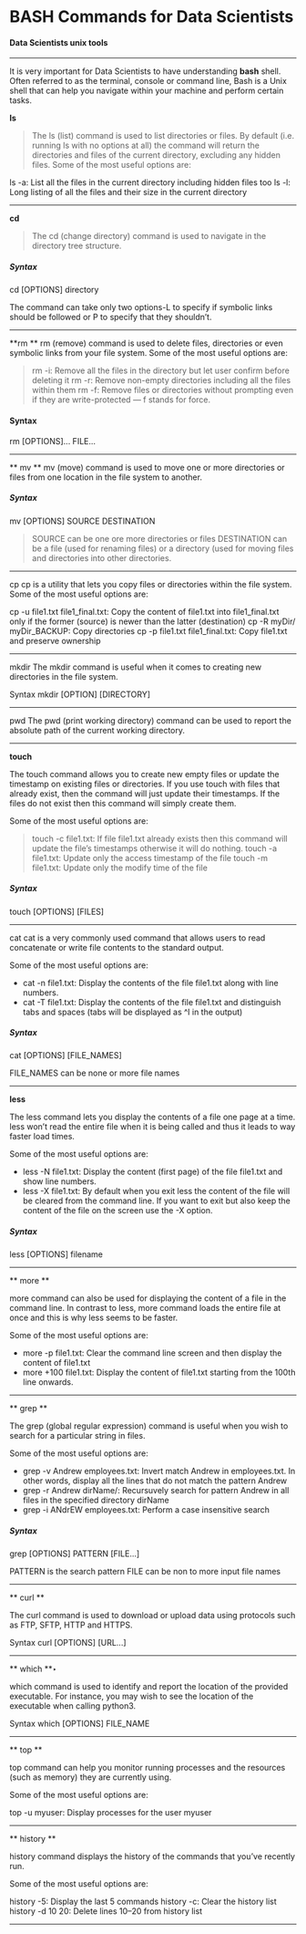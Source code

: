 # BASH Commands for Data Scientists
#### Data Scientists unix tools

---

It is very important for Data Scientists to have  understanding **bash** shell. Often referred to as the terminal, console or command line, Bash is a Unix shell that can help you navigate within your machine and perform certain tasks.

 **ls** 
> The ls (list) command is used to list directories or files. By default (i.e. running ls with no options at all) the command will return the directories and files of the current directory, excluding any hidden files. Some of the most useful options are:

ls -a: List all the files in the current directory including hidden files too
ls -l: Long listing of all the files and their size in the current directory

---

**cd**
> The cd (change directory) command is used to navigate in the directory tree structure.

##### Syntax

cd [OPTIONS] directory

The command can take only two options-L to specify if symbolic links should be followed or P to specify that they shouldn’t.

---

**rm **
rm (remove) command is used to delete files, directories or even symbolic links from your file system. Some of the most useful options are:

> rm -i: Remove all the files in the directory but let user confirm before deleting it
rm -r: Remove non-empty directories including all the files within them
rm -f: Remove files or directories without prompting even if they are write-protected — f stands for force.

#### Syntax
rm [OPTIONS]... FILE...
 
---

** mv **
mv (move) command is used to move one or more directories or files from one location in the file system to another.

##### Syntax

mv [OPTIONS] SOURCE DESTINATION

> SOURCE can be one ore more directories or files
DESTINATION can be a file (used for renaming files) or a directory (used for moving files and directories into other directories.
            
---
cp
cp is a utility that lets you copy files or directories within the file system. Some of the most useful options are:

cp -u file1.txt file1_final.txt: Copy the content of file1.txt into file1_final.txt only if the former (source) is newer than the latter (destination)
cp -R myDir/ myDir_BACKUP: Copy directories
cp -p file1.txt file1_final.txt: Copy file1.txt and preserve ownership

---
mkdir
The mkdir command is useful when it comes to creating new directories in the file system.

Syntax
mkdir [OPTION] [DIRECTORY]

---
pwd
The pwd (print working directory) command can be used to report the absolute path of the current working directory.

---
**touch**

The touch command allows you to create new empty files or update the timestamp on existing files or directories. If you use touch with files that already exist, then the command will just update their timestamps. If the files do not exist then this command will simply create them.

Some of the most useful options are:

> touch -c file1.txt: If file file1.txt already exists then this command will update the file’s timestamps otherwise it will do nothing.
touch -a file1.txt: Update only the access timestamp of the file
touch -m file1.txt: Update only the modify time of the file

##### Syntax
touch [OPTIONS] [FILES]

---
cat
cat is a very commonly used command that allows users to read concatenate or write file contents to the standard output.

Some of the most useful options are:

* cat -n file1.txt: Display the contents of the file file1.txt along with line numbers.
* cat -T file1.txt: Display the contents of the file file1.txt and distinguish tabs and spaces (tabs will be displayed as ^I in the output)


##### Syntax
cat [OPTIONS] [FILE_NAMES]

FILE_NAMES can be none or more file names

---

**less**

The less command lets you display the contents of a file one page at a time. less won’t read the entire file when it is being called and thus it leads to way faster load times.

Some of the most useful options are:

* less -N file1.txt: Display the content (first page) of the file file1.txt and show line numbers.
* less -X file1.txt: By default when you exit less the content of the file will be cleared from the command line. If you want to exit but also keep the content of the file on the screen use the -X option.

##### Syntax
less [OPTIONS] filename

---
** more **

more command can also be used for displaying the content of a file in the command line. In contrast to less, more command loads the entire file at once and this is why less seems to be faster.

Some of the most useful options are:

* more -p file1.txt: Clear the command line screen and then display the content of file1.txt
* more +100 file1.txt: Display the content of file1.txt starting from the 100th line onwards.

---
** grep **

The grep (global regular expression) command is useful when you wish to search for a particular string in files.

Some of the most useful options are:

* grep -v Andrew employees.txt: Invert match Andrew in employees.txt. In other words, display all the lines that do not match the pattern Andrew
* grep -r Andrew dirName/: Recursuvely search for pattern Andrew in all files in the specified directory dirName
* grep -i ANdrEW employees.txt: Perform a case insensitive search


##### Syntax
grep [OPTIONS] PATTERN [FILE...]

PATTERN is the search pattern
FILE can be non to more input file names

---
** curl **

The curl command is used to download or upload data using protocols such as FTP, SFTP, HTTP and HTTPS.

Syntax
curl [OPTIONS] [URL...]

---
** which **‣

which command is used to identify and report the location of the provided executable. For instance, you may wish to see the location of the executable when calling python3.

Syntax
which [OPTIONS] FILE_NAME

---
** top **

top command can help you monitor running processes and the resources (such as memory) they are currently using.

Some of the most useful options are:

top -u myuser: Display processes for the user myuser


---
** history **

history command displays the history of the commands that you’ve recently run.

Some of the most useful options are:

history -5: Display the last 5 commands
history -c: Clear the history list
history -d 10 20: Delete lines 10–20 from history list

---
 